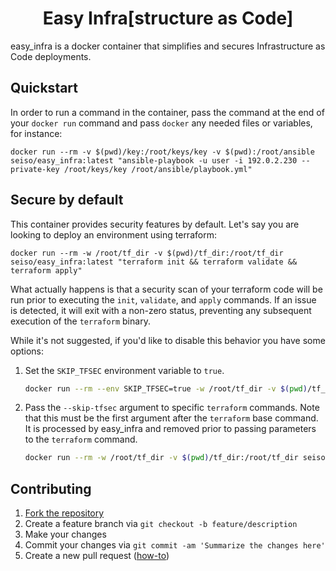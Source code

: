 <h1 align="center">Easy Infra[structure as Code]</h1>

easy_infra is a docker container that simplifies and secures Infrastructure as Code deployments.

## Quickstart
In order to run a command in the container, pass the command at the end of your `docker run` command and pass `docker` any needed files or variables, for instance:
```
docker run --rm -v $(pwd)/key:/root/keys/key -v $(pwd):/root/ansible seiso/easy_infra:latest "ansible-playbook -u user -i 192.0.2.230 --private-key /root/keys/key /root/ansible/playbook.yml"
```

## Secure by default
This container provides security features by default.  Let's say you are looking to deploy an environment using terraform:
```
docker run --rm -w /root/tf_dir -v $(pwd)/tf_dir:/root/tf_dir seiso/easy_infra:latest "terraform init && terraform validate && terraform apply"
```
What actually happens is that a security scan of your terraform code will be run prior to executing the `init`, `validate`, and `apply` commands.  If an issue is detected, it will exit with a non-zero status, preventing any subsequent execution of the `terraform` binary.

While it's not suggested, if you'd like to disable this behavior you have some options:
1. Set the `SKIP_TFSEC` environment variable to `true`.
    ```bash
    docker run --rm --env SKIP_TFSEC=true -w /root/tf_dir -v $(pwd)/tf_dir:/root/tf_dir seiso/easy_infra:latest "terraform init && terraform validate && terraform apply"
    ```
1. Pass the `--skip-tfsec` argument to specific `terraform` commands.  Note that this must be the first argument after the `terraform` base command.  It is processed by easy_infra and removed prior to passing parameters to the `terraform` command.
    ```bash
    docker run --rm -w /root/tf_dir -v $(pwd)/tf_dir:/root/tf_dir seiso/easy_infra:latest "terraform --skip-tfsec init && terraform --skip-tfsec validate && terraform --skip-tfsec apply"
    ```

## Contributing
1. [Fork the repository](https://github.com/SeisoLLC/easy_infra/fork)
1. Create a feature branch via `git checkout -b feature/description`
1. Make your changes
1. Commit your changes via `git commit -am 'Summarize the changes here'`
1. Create a new pull request ([how-to](https://help.github.com/articles/creating-a-pull-request/))

